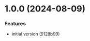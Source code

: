 # 1.0.0 (2024-08-09)


### Features

* initial version ([9128b99](https://github.com/KernelPanic92/ngx-fastboot/commit/9128b99344bedfde665f03e8e2ab11c51da00869))
